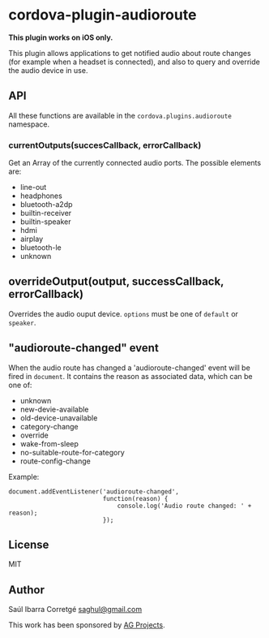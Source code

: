 # cordova-plugin-audioroute

**This plugin works on iOS only.**

This plugin allows applications to get notified audio about route changes (for example when a headset is connected),
and also to query and override the audio device in use.


## API

All these functions are available in the `cordova.plugins.audioroute` namespace.

### currentOutputs(succesCallback, errorCallback)

Get an Array of the currently connected audio ports. The possible elements are:

* line-out
* headphones
* bluetooth-a2dp
* builtin-receiver
* builtin-speaker
* hdmi
* airplay
* bluetooth-le
* unknown

## overrideOutput(output, successCallback, errorCallback)

Overrides the audio ouput device. `options` must be one of `default` or `speaker`.

## "audioroute-changed" event

When the audio route has changed a 'audioroute-changed' event will be fired in `document`.
It contains the reason as associated data, which can be one of:

* unknown
* new-devie-available
* old-device-unavailable
* category-change
* override
* wake-from-sleep
* no-suitable-route-for-category
* route-config-change

Example:

    document.addEventListener('audioroute-changed',
                              function(reason) {
                                  console.log('Audio route changed: ' + reason);
                              });

## License

MIT

## Author

Saúl Ibarra Corretgé <saghul@gmail.com>

This work has been sponsored by [AG Projects](http://ag-projects.com).
